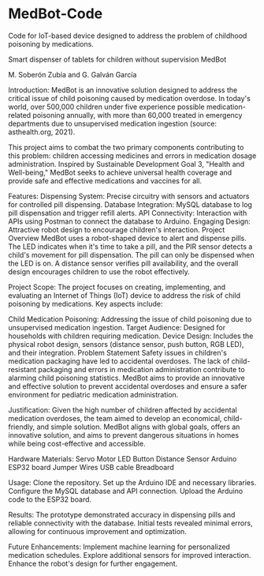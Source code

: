 # MedBot-Code
Code for IoT-based device designed to address the problem of childhood poisoning by medications.

Smart dispenser of tablets for children without supervision MedBot

M. Soberón Zubía and G. Galván García

Introduction:
MedBot is an innovative solution designed to address the critical issue of child poisoning caused by medication overdose. In today's world, over 500,000 children under five experience possible medication-related poisoning annually, with more than 60,000 treated in emergency departments due to unsupervised medication ingestion (source: asthealth.org, 2021).

This project aims to combat the two primary components contributing to this problem: children accessing medicines and errors in medication dosage administration. Inspired by Sustainable Development Goal 3, "Health and Well-being," MedBot seeks to achieve universal health coverage and provide safe and effective medications and vaccines for all.

Features:
Dispensing System: Precise circuitry with sensors and actuators for controlled pill dispensing.
Database Integration: MySQL database to log pill dispensation and trigger refill alerts.
API Connectivity: Interaction with APIs using Postman to connect the database to Arduino.
Engaging Design: Attractive robot design to encourage children's interaction.
Project Overview
MedBot uses a robot-shaped device to alert and dispense pills. The LED indicates when it's time to take a pill, and the PIR sensor detects a child's movement for pill dispensation. The pill can only be dispensed when the LED is on. A distance sensor verifies pill availability, and the overall design encourages children to use the robot effectively.

Project Scope:
The project focuses on creating, implementing, and evaluating an Internet of Things (IoT) device to address the risk of child poisoning by medications. Key aspects include:

Child Medication Poisoning: Addressing the issue of child poisoning due to unsupervised medication ingestion.
Target Audience: Designed for households with children requiring medication.
Device Design: Includes the physical robot design, sensors (distance sensor, push button, RGB LED), and their integration.
Problem Statement
Safety issues in children's medication packaging have led to accidental overdoses. The lack of child-resistant packaging and errors in medication administration contribute to alarming child poisoning statistics. MedBot aims to provide an innovative and effective solution to prevent accidental overdoses and ensure a safer environment for pediatric medication administration.

Justification:
Given the high number of children affected by accidental medication overdoses, the team aimed to develop an economical, child-friendly, and simple solution. MedBot aligns with global goals, offers an innovative solution, and aims to prevent dangerous situations in homes while being cost-effective and accessible.

Hardware Materials:
Servo Motor
LED
Button
Distance Sensor
Arduino ESP32 board
Jumper Wires
USB cable
Breadboard

Usage:
Clone the repository.
Set up the Arduino IDE and necessary libraries.
Configure the MySQL database and API connection.
Upload the Arduino code to the ESP32 board.

Results:
The prototype demonstrated accuracy in dispensing pills and reliable connectivity with the database. Initial tests revealed minimal errors, allowing for continuous improvement and optimization.

Future Enhancements:
Implement machine learning for personalized medication schedules.
Explore additional sensors for improved interaction.
Enhance the robot's design for further engagement.
